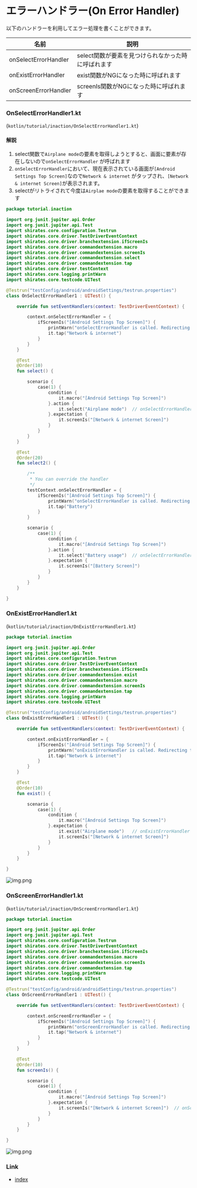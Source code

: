 # エラーハンドラー(On Error Handler)

以下のハンドラーを利用してエラー処理を書くことができます。

| 名前                   | 説明                           |   
|----------------------|------------------------------|
| onSelectErrorHandler | select関数が要素を見つけられなかった時に呼ばれます |
| onExistErrorHandler  | exist関数がNGになった時に呼ばれます        |
| onScreenErrorHandler | screenIs関数がNGになった時に呼ばれます     |

### OnSelectErrorHandler1.kt

(`kotlin/tutorial/inaction/OnSelectErrorHandler1.kt`)

#### 解説

1. select関数で`Airplane mode`の要素を取得しようとすると、画面に要素が存在しないので`onSelectErrorHandler`
   が呼ばれます
2. `onSelectErrorHandler`において、現在表示されている画面が`[Android Settings Top Screen]`なので`Network & internet`
   がタップされ、`[Network & internet Screen]`が表示されます。
3. selectがリトライされて今度は`Airplae mode`の要素を取得することができます

```kotlin
package tutorial.inaction

import org.junit.jupiter.api.Order
import org.junit.jupiter.api.Test
import shirates.core.configuration.Testrun
import shirates.core.driver.TestDriverEventContext
import shirates.core.driver.branchextension.ifScreenIs
import shirates.core.driver.commandextension.macro
import shirates.core.driver.commandextension.screenIs
import shirates.core.driver.commandextension.select
import shirates.core.driver.commandextension.tap
import shirates.core.driver.testContext
import shirates.core.logging.printWarn
import shirates.core.testcode.UITest

@Testrun("testConfig/android/androidSettings/testrun.properties")
class OnSelectErrorHandler1 : UITest() {

    override fun setEventHandlers(context: TestDriverEventContext) {

        context.onSelectErrorHandler = {
            ifScreenIs("[Android Settings Top Screen]") {
                printWarn("onSelectErrorHandler is called. Redirecting to [Network & internet Screen]")
                it.tap("Network & internet")
            }
        }
    }

    @Test
    @Order(10)
    fun select() {

        scenario {
            case(1) {
                condition {
                    it.macro("[Android Settings Top Screen]")
                }.action {
                    it.select("Airplane mode")  // onSelectErrorHandler is called
                }.expectation {
                    it.screenIs("[Network & internet Screen]")
                }
            }
        }
    }

    @Test
    @Order(20)
    fun select2() {

        /**
         * You can override the handler
         */
        testContext.onSelectErrorHandler = {
            ifScreenIs("[Android Settings Top Screen]") {
                printWarn("onSelectErrorHandler is called. Redirecting to [Battery Screen]")
                it.tap("Battery")
            }
        }

        scenario {
            case(1) {
                condition {
                    it.macro("[Android Settings Top Screen]")
                }.action {
                    it.select("Battery usage")  // onSelectErrorHandler is called
                }.expectation {
                    it.screenIs("[Battery Screen]")
                }
            }
        }
    }

}
```

### OnExistErrorHandler1.kt

(`kotlin/tutorial/inaction/OnExistErrorHandler1.kt`)

```kotlin
package tutorial.inaction

import org.junit.jupiter.api.Order
import org.junit.jupiter.api.Test
import shirates.core.configuration.Testrun
import shirates.core.driver.TestDriverEventContext
import shirates.core.driver.branchextension.ifScreenIs
import shirates.core.driver.commandextension.exist
import shirates.core.driver.commandextension.macro
import shirates.core.driver.commandextension.screenIs
import shirates.core.driver.commandextension.tap
import shirates.core.logging.printWarn
import shirates.core.testcode.UITest

@Testrun("testConfig/android/androidSettings/testrun.properties")
class OnExistErrorHandler1 : UITest() {

    override fun setEventHandlers(context: TestDriverEventContext) {

        context.onExistErrorHandler = {
            ifScreenIs("[Android Settings Top Screen]") {
                printWarn("onExistErrorHandler is called. Redirecting to [Network & internet Screen]")
                it.tap("Network & internet")
            }
        }
    }

    @Test
    @Order(10)
    fun exist() {

        scenario {
            case(1) {
                condition {
                    it.macro("[Android Settings Top Screen]")
                }.expectation {
                    it.exist("Airplane mode")   // onExistErrorHandler is called
                    it.screenIs("[Network & internet Screen]")
                }
            }
        }
    }

}
```

![img.png](../_images/on_exist_error_handler.png)

### OnScreenErrorHandler1.kt

(`kotlin/tutorial/inaction/OnScreenErrorHandler1.kt`)

```kotlin
package tutorial.inaction

import org.junit.jupiter.api.Order
import org.junit.jupiter.api.Test
import shirates.core.configuration.Testrun
import shirates.core.driver.TestDriverEventContext
import shirates.core.driver.branchextension.ifScreenIs
import shirates.core.driver.commandextension.macro
import shirates.core.driver.commandextension.screenIs
import shirates.core.driver.commandextension.tap
import shirates.core.logging.printWarn
import shirates.core.testcode.UITest

@Testrun("testConfig/android/androidSettings/testrun.properties")
class OnScreenErrorHandler1 : UITest() {

    override fun setEventHandlers(context: TestDriverEventContext) {

        context.onScreenErrorHandler = {
            ifScreenIs("[Android Settings Top Screen]") {
                printWarn("onScreenErrorHandler is called. Redirecting to [Network & internet Screen]")
                it.tap("Network & internet")
            }
        }
    }

    @Test
    @Order(10)
    fun screenIs() {

        scenario {
            case(1) {
                condition {
                    it.macro("[Android Settings Top Screen]")
                }.expectation {
                    it.screenIs("[Network & internet Screen]")  // onScreenErrorHandler is called
                }
            }
        }
    }

}
```

![img.png](../_images/on_screen_error_handler.png)

### Link

- [index](../../index_ja.md)

